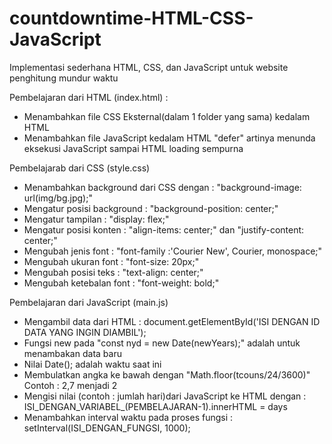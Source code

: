 # countdowntime-HTML-CSS-JavaScript
Implementasi sederhana HTML, CSS, dan JavaScript untuk website penghitung mundur waktu

Pembelajaran dari HTML (index.html) :
- Menambahkan file CSS Eksternal(dalam 1 folder yang sama) kedalam HTML
  <link rel="stylesheet" href="style.css" class="rel">
- Menambahkan file JavaScript kedalam HTML
  <script src="main.js" defer></script>
  "defer" artinya menunda eksekusi JavaScript sampai HTML loading sempurna
 
 Pembelajarab dari CSS (style.css)
 - Menambahkan background dari CSS dengan : "background-image: url(img/bg.jpg);"
 - Mengatur posisi background : "background-position: center;"
 - Mengatur tampilan : "display: flex;"
 - Mengatur posisi konten : "align-items: center;" dan "justify-content: center;"
 - Mengubah jenis font : "font-family :'Courier New', Courier, monospace;"
 - Mengubah ukuran font : "font-size: 20px;"
 - Mengubah posisi teks : "text-align: center;"
 - Mengubah ketebalan font : "font-weight: bold;"
 
 Pembelajaran dari JavaScript (main.js)
 - Mengambil data dari HTML : document.getElementById('ISI DENGAN ID DATA YANG INGIN DIAMBIL');
 - Fungsi new pada "const nyd = new Date(newYears);" adalah untuk menambakan data baru
 - Nilai Date(); adalah waktu saat ini
 - Membulatkan angka ke bawah dengan "Math.floor(tcouns/24/3600)"
   Contoh : 2,7 menjadi 2
 - Mengisi nilai (contoh : jumlah hari)dari JavaScript ke HTML dengan : ISI_DENGAN_VARIABEL_(PEMBELAJARAN-1).innerHTML = days
 - Menambahkan interval waktu pada proses fungsi : setInterval(ISI_DENGAN_FUNGSI, 1000);
